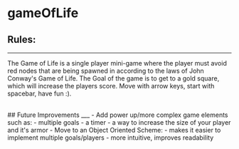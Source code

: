 # gameOfLife

## Rules:
___
The Game of Life is a single player mini-game where the player must avoid red nodes that are being spawned in according to the laws of John Conway's Game of Life.
The Goal of the game is to get to a gold square, which will increase the players score. Move with arrow keys, start with spacebar, have fun :).

<br>
## Future Improvements
___
- Add power up/more complex game elements such as:
    - multiple goals
    - a timer
    - a way to increase the size of your player and it's armor
- Move to an Object Oriented Scheme:
    - makes it easier to implement multiple goals/players
    - more intuitive, improves readability

